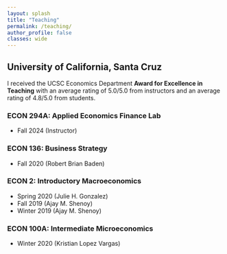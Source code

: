 ```yaml
---
layout: splash
title: "Teaching"
permalink: /teaching/
author_profile: false
classes: wide
---
```


<h2> University of California, Santa Cruz </h2>

I received the UCSC Economics Department **Award for Excellence in Teaching** with an average rating of 5.0/5.0 from instructors and an average rating of 4.8/5.0 from students.

### ECON 294A: Applied Economics Finance Lab
- Fall 2024 (Instructor)

### ECON 136: Business Strategy
- Fall 2020 (Robert Brian Baden)

### ECON 2: Introductory Macroeconomics
- Spring 2020 (Julie H. Gonzalez)
- Fall 2019 (Ajay M. Shenoy)
- Winter 2019 (Ajay M. Shenoy)

### ECON 100A: Intermediate Microeconomics
- Winter 2020 (Kristian Lopez Vargas)